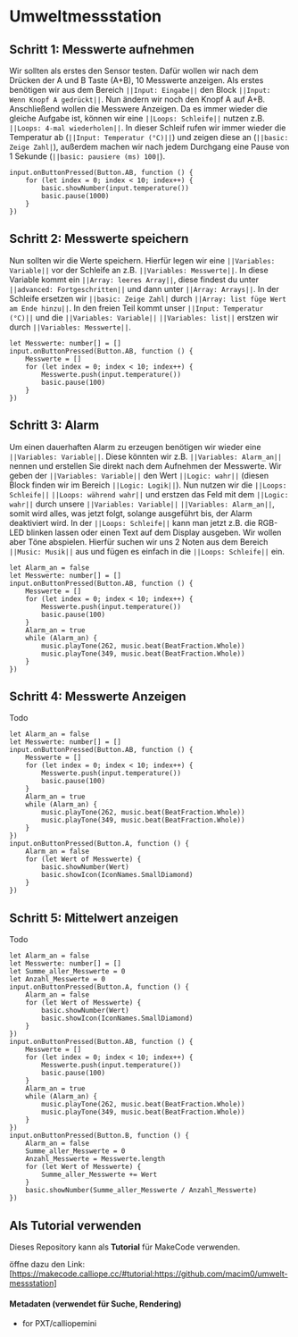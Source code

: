 # Umweltmessstation

## Schritt 1: Messwerte aufnehmen
Wir sollten als erstes den Sensor testen. Dafür wollen wir nach dem Drücken der A und B Taste (A+B), 10 Messwerte anzeigen. 
Als erstes benötigen wir aus dem Bereich ``||Input: Eingabe||`` den Block ``||Input: Wenn Knopf A gedrückt||``. Nun ändern wir noch den Knopf A auf A+B.
Anschließend wollen die Messwere Anzeigen. Da es immer wieder die gleiche Aufgabe ist, können wir eine ``||Loops: Schleife||`` nutzen z.B. ``||Loops: 4-mal wiederholen||``.
In dieser Schleif rufen wir immer wieder die Temperatur ab (``||Input: Temperatur (°C)||``) und zeigen diese an (``||basic: Zeige Zahl|``), außerdem machen wir nach jedem Durchgang eine Pause von 1 Sekunde (``||basic: pausiere (ms) 100|``).


```blocks
input.onButtonPressed(Button.AB, function () {
    for (let index = 0; index < 10; index++) {
        basic.showNumber(input.temperature())
        basic.pause(1000)
    }
})
```

## Schritt 2: Messwerte speichern
Nun sollten wir die Werte speichern. Hierfür legen wir eine ``||Variables: Variable||`` vor der Schleife an z.B. ``||Variables: Messwerte||``. 
In diese Variable kommt ein ``||Array: leeres Array||``, diese findest du unter ``||advanced: Fortgeschritten||`` und dann unter ``||Array: Arrays||``.
In der Schleife ersetzen wir ``||basic: Zeige Zahl|`` durch ``||Array: list füge Wert am Ende hinzu||``. 
In den freien Teil kommt unser ``||Input: Temperatur (°C)||`` und die ``||Variables: Variable||`` ``||Variables: list||`` erstzen wir durch ``||Variables: Messwerte||``.

```blocks
let Messwerte: number[] = []
input.onButtonPressed(Button.AB, function () {
    Messwerte = []
    for (let index = 0; index < 10; index++) {
        Messwerte.push(input.temperature())
        basic.pause(100)
    }
})
```

## Schritt 3: Alarm
Um einen dauerhaften Alarm zu erzeugen benötigen wir wieder eine ``||Variables: Variable||``. 
Diese könnten wir z.B. ``||Variables: Alarm_an||`` nennen und erstellen Sie direkt nach dem Aufnehmen der Messwerte. 
Wir geben der ``||Variables: Variable||`` den Wert ``||Logic: wahr||`` (diesen Block finden wir im Bereich ``||Logic: Logik||``).
Nun nutzen wir die ``||Loops: Schleife||`` ``||Loops: während wahr||`` und erstzen das Feld mit dem ``||Logic: wahr||`` durch unsere ``||Variables: Variable||`` ``||Variables: Alarm_an||``, somit wird alles, was jetzt folgt, solange ausgeführt bis, der Alarm deaktiviert wird.
In der ``||Loops: Schleife||`` kann man jetzt z.B. die RGB-LED blinken lassen oder einen Text auf dem Display ausgeben. Wir wollen aber Töne abspielen. 
Hierfür suchen wir uns 2 Noten aus dem Bereich ``||Music: Musik||`` aus und fügen es einfach in die ``||Loops: Schleife||`` ein.

```blocks
let Alarm_an = false
let Messwerte: number[] = []
input.onButtonPressed(Button.AB, function () {
    Messwerte = []
    for (let index = 0; index < 10; index++) {
        Messwerte.push(input.temperature())
        basic.pause(100)
    }
    Alarm_an = true
    while (Alarm_an) {
        music.playTone(262, music.beat(BeatFraction.Whole))
        music.playTone(349, music.beat(BeatFraction.Whole))
    }
})
```

## Schritt 4: Messwerte Anzeigen
Todo

```blocks
let Alarm_an = false
let Messwerte: number[] = []
input.onButtonPressed(Button.AB, function () {
    Messwerte = []
    for (let index = 0; index < 10; index++) {
        Messwerte.push(input.temperature())
        basic.pause(100)
    }
    Alarm_an = true
    while (Alarm_an) {
        music.playTone(262, music.beat(BeatFraction.Whole))
        music.playTone(349, music.beat(BeatFraction.Whole))
    }
})
input.onButtonPressed(Button.A, function () {
    Alarm_an = false
    for (let Wert of Messwerte) {
        basic.showNumber(Wert)
        basic.showIcon(IconNames.SmallDiamond)
    }
})
```

## Schritt 5: Mittelwert anzeigen
Todo

```blocks
let Alarm_an = false
let Messwerte: number[] = []
let Summe_aller_Messwerte = 0
let Anzahl_Messwerte = 0
input.onButtonPressed(Button.A, function () {
    Alarm_an = false
    for (let Wert of Messwerte) {
        basic.showNumber(Wert)
        basic.showIcon(IconNames.SmallDiamond)
    }
})
input.onButtonPressed(Button.AB, function () {
    Messwerte = []
    for (let index = 0; index < 10; index++) {
        Messwerte.push(input.temperature())
        basic.pause(100)
    }
    Alarm_an = true
    while (Alarm_an) {
        music.playTone(262, music.beat(BeatFraction.Whole))
        music.playTone(349, music.beat(BeatFraction.Whole))
    }
})
input.onButtonPressed(Button.B, function () {
    Alarm_an = false
    Summe_aller_Messwerte = 0
    Anzahl_Messwerte = Messwerte.length
    for (let Wert of Messwerte) {
        Summe_aller_Messwerte += Wert
    }
    basic.showNumber(Summe_aller_Messwerte / Anzahl_Messwerte)
})
```

## Als Tutorial verwenden

Dieses Repository kann als **Tutorial** für MakeCode verwenden.

öffne dazu den Link: [https://makecode.calliope.cc/#tutorial:https://github.com/macim0/umwelt-messstation]
#### Metadaten (verwendet für Suche, Rendering)

* for PXT/calliopemini
<script src="https://makecode.com/gh-pages-embed.js"></script><script>makeCodeRender("{{ site.makecode.home_url }}", "{{ site.github.owner_name }}/{{ site.github.repository_name }}");</script>

